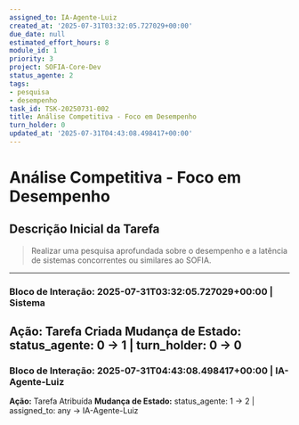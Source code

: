 ```yaml
---
assigned_to: IA-Agente-Luiz
created_at: '2025-07-31T03:32:05.727029+00:00'
due_date: null
estimated_effort_hours: 8
module_id: 1
priority: 3
project: SOFIA-Core-Dev
status_agente: 2
tags:
- pesquisa
- desempenho
task_id: TSK-20250731-002
title: Análise Competitiva - Foco em Desempenho
turn_holder: 0
updated_at: '2025-07-31T04:43:08.498417+00:00'
---
```


# Análise Competitiva - Foco em Desempenho

## Descrição Inicial da Tarefa
> Realizar uma pesquisa aprofundada sobre o desempenho e a latência de sistemas concorrentes ou similares ao SOFIA.

---
### Bloco de Interação: 2025-07-31T03:32:05.727029+00:00 | Sistema
**Ação:** Tarefa Criada
**Mudança de Estado:** status_agente: 0 -> 1 | turn_holder: 0 -> 0
---
### Bloco de Interação: 2025-07-31T04:43:08.498417+00:00 | IA-Agente-Luiz
**Ação:** Tarefa Atribuída
**Mudança de Estado:** status_agente: 1 -> 2 | assigned_to: any -> IA-Agente-Luiz